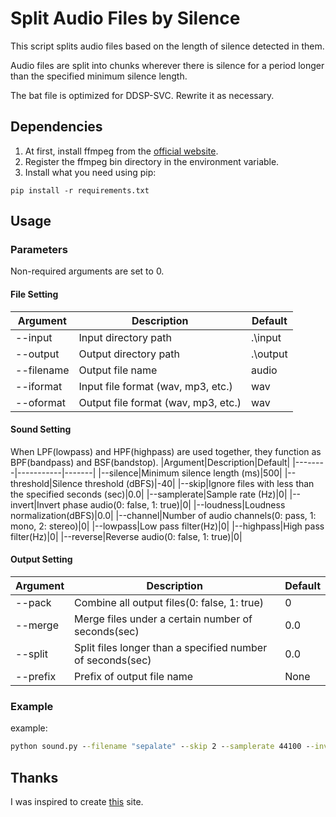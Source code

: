 # Split Audio Files by Silence
This script splits audio files based on the length of silence detected in them. 

Audio files are split into chunks wherever there is silence for a period longer than the specified minimum silence length.

The bat file is optimized for DDSP-SVC. Rewrite it as necessary.

## Dependencies

1. At first, install ffmpeg from the [official website](https://ffmpeg.org/).
2. Register the ffmpeg bin directory in the environment variable.
3. Install what you need using pip:
```
pip install -r requirements.txt
```

## Usage
### Parameters
Non-required arguments are set to 0.
#### File Setting
|Argument|Description|Default|
|--------|-----------|-------|
|--input|Input directory path|.\input|
|--output|Output directory path|.\output|
|--filename|Output file name|audio|
|--iformat|Input file format (wav, mp3, etc.)|wav|
|--oformat|Output file format (wav, mp3, etc.)|wav|

#### Sound Setting
When LPF(lowpass) and HPF(highpass) are used together, they function as BPF(bandpass) and BSF(bandstop).
|Argument|Description|Default|
|--------|-----------|-------|
|--silence|Minimum silence length (ms)|500|
|--threshold|Silence threshold (dBFS)|-40|
|--skip|Ignore files with less than the specified seconds (sec)|0.0|
|--samplerate|Sample rate (Hz)|0|
|--invert|Invert phase audio(0: false, 1: true)|0|
|--loudness|Loudness normalization(dBFS)|0.0|
|--channel|Number of audio channels(0: pass, 1: mono, 2: stereo)|0|
|--lowpass|Low pass filter(Hz)|0|
|--highpass|High pass filter(Hz)|0|
|--reverse|Reverse audio(0: false, 1: true)|0|

#### Output Setting
|Argument|Description|Default|
|--------|-----------|-------|
|--pack|Combine all output files(0: false, 1: true)|0|
|--merge|Merge files under a certain number of seconds(sec)|0.0|
|--split|Split files longer than a specified number of seconds(sec)|0.0|
|--prefix|Prefix of output file name|None|

### Example
example:
```bat
python sound.py --filename "sepalate" --skip 2 --samplerate 44100 --invert 1 --reverse 1 --loudness -14 --pack 1 --highpass 80 --prefix --split 5.0 --merge 5.0 "rev_inv_hps"
```

## Thanks
I was inspired to create [this](https://self-development.info/python%e3%82%92%e7%94%a8%e3%81%84%e3%81%9f%e7%99%ba%e8%a9%b1%e5%88%86%e5%89%b2%e3%80%90ai%e3%83%9c%e3%82%a4%e3%82%b9%e3%83%81%e3%82%a7%e3%83%b3%e3%82%b8%e3%83%a3%e3%83%bc%e3%81%ae%e5%ad%a6%e7%bf%92/) site.
